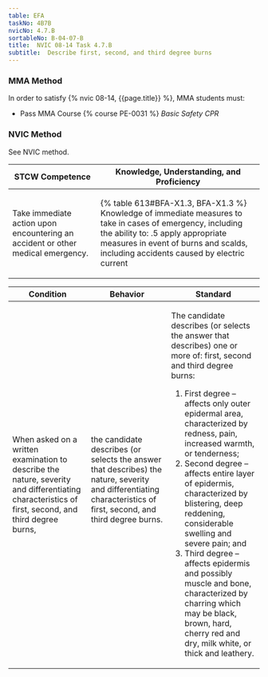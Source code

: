 ```yaml
---
table: EFA
taskNo: 4B7B
nvicNo: 4.7.B 
sortableNo: B-04-07-B
title:  NVIC 08-14 Task 4.7.B
subtitle:  Describe first, second, and third degree burns
---
```



### MMA Method

In order to satisfy  {% nvic 08-14, {{page.title}}  %}, MMA students must:

* Pass MMA Course {% course PE-0031 %}  *Basic Safety CPR*


### NVIC Method

<a onclick="togglevisibility('nvic_methods')" >See NVIC method.</a>

<div id='nvic_methods' class='hide'>

<table>
<thead>
<tr>
<th class='forty'> STCW Competence </th>
<th class='sixty'> Knowledge, Understanding, and Proficiency </th>
</tr>
</thead>




<tbody>
<tr><td markdown='1'>

Take immediate action upon encountering an accident or other medical emergency.

</td><td markdown='1'>

{% table 613#BFA-X1.3, BFA-X1.3 %} Knowledge of immediate measures to take in cases of emergency, including the ability to:
.5  apply appropriate measures in event of burns and scalds, including accidents caused by electric current

</td></tr>


</tbody>
</table>


<table>
<thead>
<tr><th class='twenty'>  Condition </th><th class='twenty'> Behavior </th><th  class='sixty'>Standard </th></tr>
</thead>
<tbody >



<tr><td markdown='1'>

When asked on a written examination to describe the nature, severity and differentiating characteristics of first, second, and third degree burns,

</td><td markdown='1'>

the candidate describes (or selects the answer that describes) the nature, severity and differentiating characteristics of first, second, and third degree burns.

<br>

<div class="tooltip" markdown='1'>



</div>


</td><td markdown='1'>

The candidate describes (or selects the answer that describes) one or more of: first, second and third degree burns:
 
1.  First degree – affects only outer epidermal area, characterized by redness, pain, increased warmth, or tenderness; 
2.  Second degree – affects entire layer of epidermis, characterized by blistering, deep reddening, considerable swelling and severe pain;  and 
3.  Third degree – affects epidermis and possibly muscle and bone, characterized by charring which may be black, brown, hard, cherry red and dry, milk white, or thick and leathery.

</td></tr>
</tbody>
</table>
</div>
